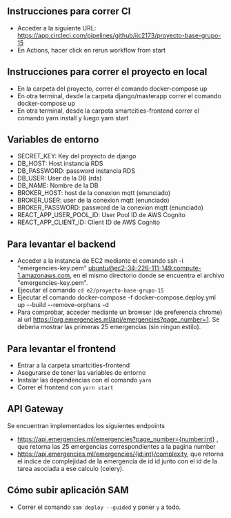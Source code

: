 ## Instrucciones para correr CI

- Acceder a la siguiente URL: https://app.circleci.com/pipelines/github/iic2173/proyecto-base-grupo-15
- En Actions, hacer click en rerun workflow from start

## Instrucciones para correr el proyecto en local

- En la carpeta del proyecto, correr el comando docker-compose up
- En otra terminal, desde la carpeta django/masterapp correr el comando docker-compose up
- En otra terminal, desde la carpeta smartcities-frontend correr el comando yarn install y luego yarn start

## Variables de entorno

- SECRET_KEY: Key del proyecto de django
- DB_HOST: Host instancia RDS
- DB_PASSWORD: password instancia RDS
- DB_USER: User de la DB (rds)
- DB_NAME: Nombre de la DB
- BROKER_HOST: host de la conexion mqtt (enunciado)
- BROKER_USER: user de la conexion mqtt (enunciado)
- BROKER_PASSWORD: password de la conexion mqtt (enunciado)
- REACT_APP_USER_POOL_ID: User Pool ID de AWS Cognito
- REACT_APP_CLIENT_ID: Client ID de AWS Cognito

## Para levantar el backend

- Acceder a la instancia de EC2 mediante el comando ssh -i "emergencies-key.pem" ubuntu@ec2-34-226-111-149.compute-1.amazonaws.com, en el mismo directorio donde se encuentra el archivo "emergencies-key.pem".
- Ejecutar el comando `cd e2/proyecto-base-grupo-15`
- Ejecutar el comando docker-compose -f docker-compose.deploy.yml up --build --remove-orphans -d
- Para comprobar, acceder mediante un browser (de preferencia chrome) al url https://org.emergencies.ml/api/emergencies?page_number=1. Se deberia mostrar las primeras 25 emergencias (sin ningun estilo).

## Para levantar el frontend

- Entrar a la carpeta smartcities-frontend
- Asegurarse de tener las variables de entorno
- Instalar las dependencias con el comando `yarn`
- Correr el frontend con `yarn start`

## API Gateway

Se encuentran implementados los siguientes endpoints

- https://api.emergencies.ml/emergencies?page_number={number:int} , que retorna las 25 emergencias correspondientes a la pagina number
- https://api.emergencies.ml/emergencies/{id:int}/complexity, que retorna el indice de complejidad de la emergencia de id id junto con el id de la tarea asociada a ese calculo (celery).


## Cómo subir aplicación SAM

- Correr el comando `sam deploy --guided` y poner `y` a todo.